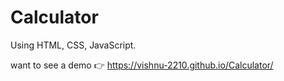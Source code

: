 # Calculator
Using HTML, CSS, JavaScript.

want to see a demo 👉 https://vishnu-2210.github.io/Calculator/
